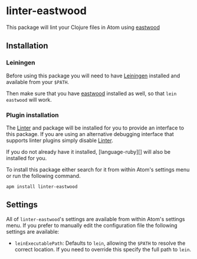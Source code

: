 # linter-eastwood

This package will lint your Clojure files in Atom using [eastwood][]

## Installation

### Leiningen

Before using this package you will need to have [Leiningen][] installed and
available from your `$PATH`.

Then make sure that you have [eastwood][] installed as well, so that
`lein eastwood` will work.

### Plugin installation

The [Linter][] and package will be installed for you to provide an interface
to this package. If you are using an alternative debugging interface that
supports linter plugins simply disable [Linter][].

If you do not already have it installed, [language-ruby][] will also be
installed for you.

To install this package either search for it from within Atom's settings menu
or run the following command.

```ShellSession
apm install linter-eastwood
```

## Settings

All of `linter-eastwood`'s settings are available from within Atom's settings menu.
If you prefer to manually edit the configuration file the following settings
are available:

*   `leinExecutablePath`: Defaults to `lein`, allowing the `$PATH` to resolve the
    correct location. If you need to override this specify the full path to
    `lein`.

[linter]: https://github.com/atom-community/linter "Linter"
[Leiningen]: https://github.com/technomancy/leiningen "Leiningen"
[eastwood]: https://github.com/jonase/eastwood "eastwood"
